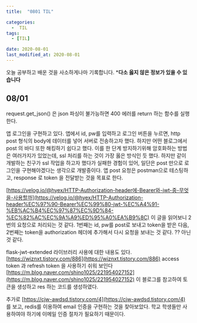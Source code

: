```yaml
---
title:  "0801 TIL" 

categories:
  -  TIL
tags:
  - [TIL]

date: 2020-08-01
last_modified_at: 2020-08-01
---
```


오늘 공부하고 배운 것을 사소하게나마 기록합니다. 
***다소 옳지 않은 정보가 있을 수 있습니다**

## 08/01
request.get_json() 은 json 파싱이 불가능하면 400 에러를 return 하는 함수를 실행한다.

앱 로그인을 구현하고 있다. 앱에서 id, pw를 입력하고 로그인 버튼을 누르면, http post 형식의 body에 데이터를 넣어 서버로 전송하고자 했다. 하지만 어떤 블로그에서 post 의 바디 또한 해킹하기 쉽다고 했다. 이를 한 단계 방지하기위해 암호화하는 방법은 여러가지가 있었는데, ssl 처리를 하는 것이 가장 옳은 방식인 듯 했다. 하지만 같이 개발하는 친구가 ssl 작업을 하고자 했다가 실패한 경험이 있어, 일단은 post 만으로 로그인을 구현해야겠다는 생각으로 개발중이다. 앱 post 요청은 postman으로 테스팅하고, response 로 token 을 전달받는 것을 목표로 한다. 

[https://velog.io/@hyex/HTTP-Authorization-header에-Bearer와-jwt-중-무엇을-사용할까](https://velog.io/@hyex/HTTP-Authorization-header%EC%97%90-Bearer%EC%99%80-jwt-%EC%A4%91-%EB%AC%B4%EC%97%87%EC%9D%84-%EC%82%AC%EC%9A%A9%ED%95%A0%EA%B9%8C) 이 글을 읽어보니 2번의 요청으로 처리되는 것 같다. 1번째는 id, pw를 post로 보내고 token을 받은 다음, 2번째는 token을 authorization 헤더에 추가해서 다시 요청을 보내는 것 같다. ?? 아닌 것 같다. 

flask-jwt-extended 라이브러리 사용에 대한 내용도 있다. [https://wiznxt.tistory.com/886](https://wiznxt.tistory.com/886) access token 과 refresh token 을 사용하기 쉬워 보인다 [https://m.blog.naver.com/shino1025/221954027152](https://m.blog.naver.com/shino1025/221954027152) 이 블로그를 참고하여 토큰을 생성하고 res 하는 코드를 생성하였다. 

추가로 [https://cjw-awdsd.tistory.com/4](https://cjw-awdsd.tistory.com/4) 를 보고, redis를 이용하여 email 인증을 구현하는 것을 찾아보았다. 학교 학생들만 사용하여야 하기에 이메일 인증 절차가 필요하기 때문이다.